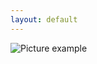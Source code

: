 ```yaml
---
layout: default
---
```

![Picture example](https://github.com/kvartirnik/website/blob/gh-pages/images/kvartirnik_photos/22.jpg)


